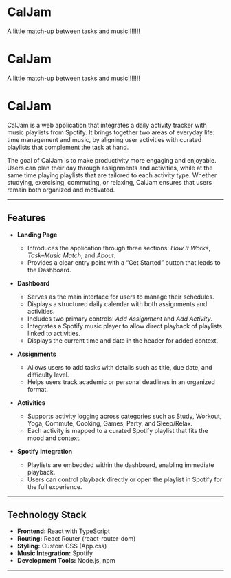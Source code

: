 # CalJam
A little match-up between tasks and music!!!!!!!
# CalJam
A little match-up between tasks and music!!!!!!!

# CalJam  

CalJam is a web application that integrates a daily activity tracker with music playlists from Spotify. It brings together two areas of everyday life: time management and music, by aligning user activities with curated playlists that complement the task at hand.  

The goal of CalJam is to make productivity more engaging and enjoyable. Users can plan their day through assignments and activities, while at the same time playing playlists that are tailored to each activity type. Whether studying, exercising, commuting, or relaxing, CalJam ensures that users remain both organized and motivated.  

---

## Features  

- **Landing Page**  
  - Introduces the application through three sections: *How It Works*, *Task–Music Match*, and *About*.  
  - Provides a clear entry point with a “Get Started” button that leads to the Dashboard.  

- **Dashboard**  
  - Serves as the main interface for users to manage their schedules.  
  - Displays a structured daily calendar with both assignments and activities.  
  - Includes two primary controls: *Add Assignment* and *Add Activity*.  
  - Integrates a Spotify music player to allow direct playback of playlists linked to activities.  
  - Displays the current time and date in the header for added context.  

- **Assignments**  
  - Allows users to add tasks with details such as title, due date, and difficulty level.  
  - Helps users track academic or personal deadlines in an organized format.  

- **Activities**  
  - Supports activity logging across categories such as Study, Workout, Yoga, Commute, Cooking, Games, Party, and Sleep/Relax.  
  - Each activity is mapped to a curated Spotify playlist that fits the mood and context.  

- **Spotify Integration**  
  - Playlists are embedded within the dashboard, enabling immediate playback.  
  - Users can control playback directly or open the playlist in Spotify for the full experience.  

---

## Technology Stack  

- **Frontend:** React with TypeScript  
- **Routing:** React Router (react-router-dom)  
- **Styling:** Custom CSS (App.css)  
- **Music Integration:** Spotify   
- **Development Tools:** Node.js, npm  

---

